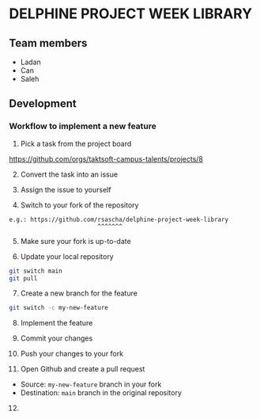 # DELPHINE PROJECT WEEK LIBRARY

## Team members

- Ladan
- Can
- Saleh

## Development

### Workflow to implement a new feature

1. Pick a task from the project board

https://github.com/orgs/taktsoft-campus-talents/projects/8

2. Convert the task into an issue

3. Assign the issue to yourself

4. Switch to your fork of the repository

```plain
e.g.: https://github.com/rsascha/delphine-project-week-library
                         ^^^^^^^
```

5. Make sure your fork is up-to-date

6. Update your local repository

```sh
git switch main
git pull
```

7. Create a new branch for the feature

```sh
git switch -c my-new-feature
```

8. Implement the feature

9. Commit your changes

10. Push your changes to your fork

11. Open Github and create a pull request

- Source: `my-new-feature` branch in your fork
- Destination: `main` branch in the original repository

12.
